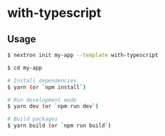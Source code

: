 # with-typescript

## Usage

```bash
$ nextron init my-app --template with-typescript

$ cd my-app

# Install dependencies
$ yarn (or `npm install`)

# Run development mode
$ yarn dev (or `npm run dev`)

# Build packages
$ yarn build (or `npm run build`)
```
